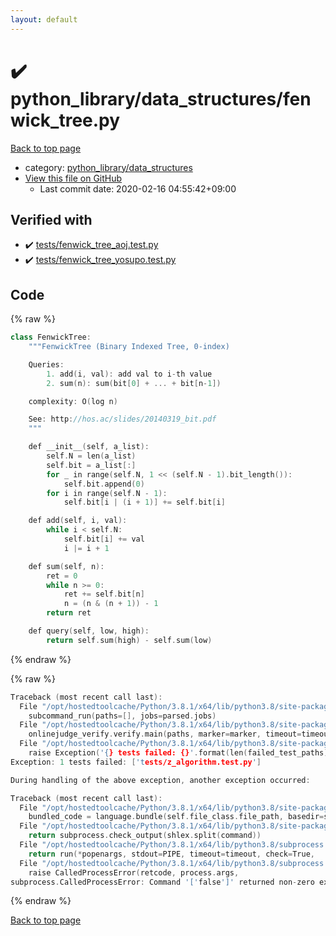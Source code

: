 ```yaml
---
layout: default
---
```


<!-- mathjax config similar to math.stackexchange -->
<script type="text/javascript" async
  src="https://cdnjs.cloudflare.com/ajax/libs/mathjax/2.7.5/MathJax.js?config=TeX-MML-AM_CHTML">
</script>
<script type="text/x-mathjax-config">
  MathJax.Hub.Config({
    TeX: { equationNumbers: { autoNumber: "AMS" }},
    tex2jax: {
      inlineMath: [ ['$','$'] ],
      processEscapes: true
    },
    "HTML-CSS": { matchFontHeight: false },
    displayAlign: "left",
    displayIndent: "2em"
  });
</script>

<script type="text/javascript" src="https://cdnjs.cloudflare.com/ajax/libs/jquery/3.4.1/jquery.min.js"></script>
<script src="https://cdn.jsdelivr.net/npm/jquery-balloon-js@1.1.2/jquery.balloon.min.js" integrity="sha256-ZEYs9VrgAeNuPvs15E39OsyOJaIkXEEt10fzxJ20+2I=" crossorigin="anonymous"></script>
<script type="text/javascript" src="../../../assets/js/copy-button.js"></script>
<link rel="stylesheet" href="../../../assets/css/copy-button.css" />


# :heavy_check_mark: python_library/data_structures/fenwick_tree.py

<a href="../../../index.html">Back to top page</a>

* category: <a href="../../../index.html#4f7277da04114aac533381a4614f94a3">python_library/data_structures</a>
* <a href="{{ site.github.repository_url }}/blob/master/python_library/data_structures/fenwick_tree.py">View this file on GitHub</a>
    - Last commit date: 2020-02-16 04:55:42+09:00




## Verified with

* :heavy_check_mark: <a href="../../../verify/tests/fenwick_tree_aoj.test.py.html">tests/fenwick_tree_aoj.test.py</a>
* :heavy_check_mark: <a href="../../../verify/tests/fenwick_tree_yosupo.test.py.html">tests/fenwick_tree_yosupo.test.py</a>


## Code

<a id="unbundled"></a>
{% raw %}
```cpp
class FenwickTree:
    """FenwickTree (Binary Indexed Tree, 0-index)

    Queries:
        1. add(i, val): add val to i-th value
        2. sum(n): sum(bit[0] + ... + bit[n-1])

    complexity: O(log n)

    See: http://hos.ac/slides/20140319_bit.pdf
    """

    def __init__(self, a_list):
        self.N = len(a_list)
        self.bit = a_list[:]
        for _ in range(self.N, 1 << (self.N - 1).bit_length()):
            self.bit.append(0)
        for i in range(self.N - 1):
            self.bit[i | (i + 1)] += self.bit[i]

    def add(self, i, val):
        while i < self.N:
            self.bit[i] += val
            i |= i + 1

    def sum(self, n):
        ret = 0
        while n >= 0:
            ret += self.bit[n]
            n = (n & (n + 1)) - 1
        return ret

    def query(self, low, high):
        return self.sum(high) - self.sum(low)

```
{% endraw %}

<a id="bundled"></a>
{% raw %}
```cpp
Traceback (most recent call last):
  File "/opt/hostedtoolcache/Python/3.8.1/x64/lib/python3.8/site-packages/onlinejudge_verify/main.py", line 181, in main
    subcommand_run(paths=[], jobs=parsed.jobs)
  File "/opt/hostedtoolcache/Python/3.8.1/x64/lib/python3.8/site-packages/onlinejudge_verify/main.py", line 59, in subcommand_run
    onlinejudge_verify.verify.main(paths, marker=marker, timeout=timeout, jobs=jobs)
  File "/opt/hostedtoolcache/Python/3.8.1/x64/lib/python3.8/site-packages/onlinejudge_verify/verify.py", line 133, in main
    raise Exception('{} tests failed: {}'.format(len(failed_test_paths), [str(path.relative_to(pathlib.Path.cwd())) for path in failed_test_paths]))
Exception: 1 tests failed: ['tests/z_algorithm.test.py']

During handling of the above exception, another exception occurred:

Traceback (most recent call last):
  File "/opt/hostedtoolcache/Python/3.8.1/x64/lib/python3.8/site-packages/onlinejudge_verify/docs.py", line 347, in write_contents
    bundled_code = language.bundle(self.file_class.file_path, basedir=self.cpp_source_path)
  File "/opt/hostedtoolcache/Python/3.8.1/x64/lib/python3.8/site-packages/onlinejudge_verify/languages/other.py", line 48, in bundle
    return subprocess.check_output(shlex.split(command))
  File "/opt/hostedtoolcache/Python/3.8.1/x64/lib/python3.8/subprocess.py", line 411, in check_output
    return run(*popenargs, stdout=PIPE, timeout=timeout, check=True,
  File "/opt/hostedtoolcache/Python/3.8.1/x64/lib/python3.8/subprocess.py", line 512, in run
    raise CalledProcessError(retcode, process.args,
subprocess.CalledProcessError: Command '['false']' returned non-zero exit status 1.

```
{% endraw %}

<a href="../../../index.html">Back to top page</a>


